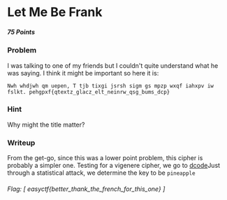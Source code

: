 # Let Me Be Frank
##### 75 Points

### Problem
I was talking to one of my friends but I couldn't quite understand what he was saying. I think it might be important so here it is:
```
Nwh whdjwh qm uepen, T tjb tixgi jsrsh sigm gs mpzp wxqf iahxpv iw fslkt. pehgpxf{qtextz_glacz_elt_neinrw_qsg_bums_dcp}
```

### Hint
Why might the title matter?

### Writeup
From the get-go, since this was a lower point problem, this cipher is probably a simpler one.
Testing for a vigenere cipher, we go to [dcode](dcode.fr/vigenere-cipher)Just through a statistical attack, we determine the key to be 
```pineapple```

###### Flag: [ easyctf{better_thank_the_french_for_this_one} ]

